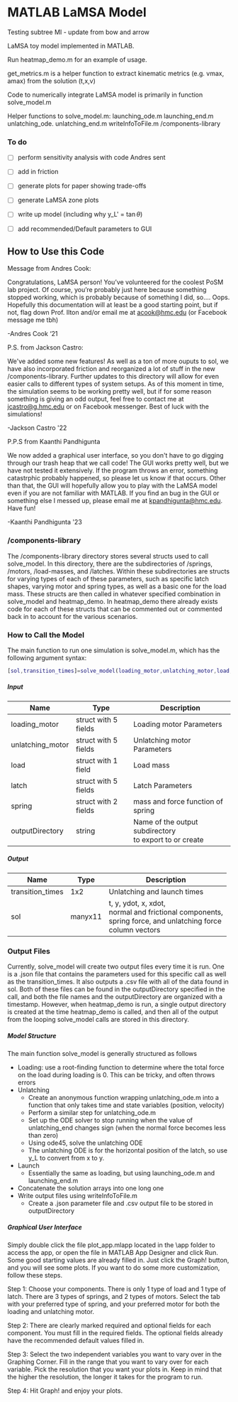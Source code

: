 # MATLAB LaMSA Model

Testing subtree MI - update from bow and arrow

LaMSA toy model implemented in MATLAB. 

Run heatmap_demo.m for an example of usage.

get_metrics.m is a helper function to extract kinematic metrics (e.g. vmax, amax) from the solution (t,x,v)


Code to numerically integrate LaMSA model is primarily in function solve_model.m

Helper functions to solve_model.m:
launching_ode.m
launching_end.m
unlatching_ode.
unlatching_end.m
writeInfoToFile.m
/components-library


### To do

- [ ] perform sensitivity analysis with code Andres sent
- [ ] add in friction
- [ ] generate plots for paper showing trade-offs
- [ ] generate LaMSA zone plots
- [ ] write up model (including why y_L' = $\tan \theta$)
- [ ] add recommended/Default parameters to GUI


## How to Use this Code

Message from Andres Cook:

Congratulations, LaMSA person! You’ve volunteered for the coolest PoSM lab project. Of course, you’re probably just here because something stopped working, which is probably because of something I did, so…. Oops. Hopefully this documentation will at least be a good starting point, but if not, flag down Prof. Ilton and/or email me at acook@hmc.edu (or Facebook message me tbh)

-Andres Cook ‘21

P.S. from Jackson Castro:

We've added some new features! As well as a ton of more ouputs to sol, we have also incorporated friction and reorganized a lot of stuff in the new /components-library. Further updates to this directory will allow for even easier calls to different types of system setups. As of this moment in time, the simulation seems to be working pretty well, but if for some reason something is giving an odd output, feel free to contact me at jcastro@g.hmc.edu or on Facebook messenger. Best of luck with the simulations!

-Jackson Castro '22

P.P.S from Kaanthi Pandhigunta

We now added a graphical user interface, so you don't have to go digging through our trash heap that we call code! The GUI works pretty well, but we have not tested it extensively. If the program throws an error, something catastrphic probably happened, so please let us know if that occurs. Other than that, the GUI will hopefully allow you to play with the LaMSA model even if you are not familiar with MATLAB. If you find an bug in the GUI or something else I messed up, please email me at kpandhigunta@hmc.edu. Have fun!

-Kaanthi Pandhigunta '23


### /components-library
The /components-library directory stores several structs used to call solve_model. In this directory, there are the subdirectories of /springs, /motors, /load-masses, and /latches. Within these subdirectories are structs for varying types of each of these parameters, such as specific latch shapes, varying motor and spring types, as well as a basic one for the load mass. These structs are then called in whatever specified combination in solve_model and heatmap_demo. In heatmap_demo there already exists code for each of these structs that can be commented out or commented back in to account for the various scenarios.

### How to Call the Model
The main function to run one simulation is solve_model.m, which has the following argument syntax:

``` matlab
[sol,transition_times]=solve_model(loading_motor,unlatching_motor,load,latch,spring, outputDirectory)
```

##### Input

Name	           |         Type          | Description
---------------- | --------------------- | -----------------
loading_motor	   | struct with 5 fields	 | Loading motor Parameters
unlatching_motor | struct with 5 fields  | Unlatching motor Parameters
load             | struct with 1 field	 | Load mass
latch            | struct with 5 fields	 | Latch Parameters
spring           | struct with 2 fields  | mass and force function of spring
outputDirectory  |         string        | Name of the output subdirectory <br> to export to or create

##### Output

Name              |	Type      |	Description
---------------   | --------  | -------------------
transition_times	|  1x2	    | Unlatching and launch times
sol	              |  manyx11  | t, y, ydot, x, xdot, <br> normal and frictional components, <br> spring force, and unlatching force <br> column vectors

### Output Files
Currently, solve_model will create two output files every time it is run. One is a .json file that contains the parameters used for this specific call as well as the transition_times. It also outputs a .csv file with all of the data found in sol. Both of these files can be found in the outputDirectory specified in the call, and both the file names and the outputDirectory are organized with a timestamp. However, when heatmap_demo is run, a single output directory is created at the time heatmap_demo is called, and then all of the output from the looping solve_model calls are stored in this directory.

##### Model Structure
The main function solve_model is generally structured as follows
+ Loading: use a root-finding function to determine where the total force on the load during loading is 0. This can be tricky, and often throws errors
+ Unlatching
  + Create an anonymous function wrapping unlatching_ode.m into a function that only takes time and state variables (position, velocity)
  + Perform a similar step for unlatching_ode.m
  + Set up the ODE solver to stop running when the value of unlatching_end changes sign (when the normal force becomes less than zero)
  + Using ode45, solve the unlatching ODE
  + The unlatching ODE is for the horizontal position of the latch, so use y_L to convert from x to y.
+ Launch
  + Essentially the same as loading, but using launching_ode.m and launching_end.m
+ Concatenate the solution arrays into one long one
+ Write output files using writeInfoToFile.m
  + Create a .json parameter file and .csv output file to be stored in outputDirectory

##### Graphical User Interface
Simply double click the file plot_app.mlapp located in the \app folder to access the app, or open the file in MATLAB App Designer and click Run. Some good starting values are already filled in. Just click the Graph! button, and you will see some plots. If you want to do some more customization, follow these steps.

Step 1: Choose your components. There is only 1 type of load and 1 type of latch. There are 3 types of springs, and 2 types of motors. Select the tab with your preferred type of spring, and your preferred motor for both the loading and unlatching motor.

Step 2: There are clearly marked required and optional fields for each component. You must fill in the required fields. The optional fields already have the recommended default values filled in.

Step 3: Select the two independent variables you want to vary over in the Graphing Corner. Fill in the range that you want to vary over for each variable. Pick the resolution that you want your plots in. Keep in mind that the higher the resolution, the longer it takes for the program to run.

Step 4: Hit Graph! and enjoy your plots.
